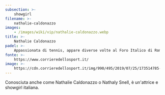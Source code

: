```yaml
---
subsection: >-
    showgirl
filename: >-
    nathalie-caldonazzo
images:
    - /images/wiki/vip/nathalie-caldonazzo.webp
title: >-
    Nathalie Caldonazzo
padel: >-
    Appassionata di tennis, appare diverse volte al Foro Italico di Roma per assistere al torneo internazionale di tennis, ma anche di padel, è stata testimonial di alcuni eventi solidali, sostenuti da molti altri personaggi famosi.
fonte: >-
    https://www.corrieredellosport.it/
image: >-
    https://cdn.corrieredellosport.it/img/990/495/2019/07/25/173514785-e34b74b6-46f1-49ba-a39a-c208f814a572.jpg
---
```

Conosciuta anche come Nathalie Caldonazzo o Nathaly Snell, è un'attrice e showgirl italiana.